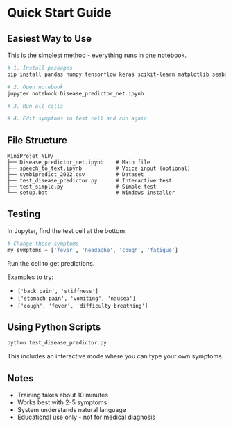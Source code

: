 # Quick Start Guide

## Easiest Way to Use

This is the simplest method - everything runs in one notebook.

```bash
# 1. Install packages
pip install pandas numpy tensorflow keras scikit-learn matplotlib seaborn sentence-transformers

# 2. Open notebook
jupyter notebook Disease_predictor_net.ipynb

# 3. Run all cells

# 4. Edit symptoms in test cell and run again
```

## File Structure

```
MiniProjet_NLP/
├── Disease_predictor_net.ipynb    # Main file
├── speech_to_text.ipynb           # Voice input (optional)
├── symbipredict_2022.csv          # Dataset
├── test_disease_predictor.py      # Interactive test
├── test_simple.py                 # Simple test
└── setup.bat                      # Windows installer
```

## Testing

In Jupyter, find the test cell at the bottom:

```python
# Change these symptoms
my_symptoms = ['fever', 'headache', 'cough', 'fatigue']
```

Run the cell to get predictions.

Examples to try:
- `['back pain', 'stiffness']`
- `['stomach pain', 'vomiting', 'nausea']`
- `['cough', 'fever', 'difficulty breathing']`

## Using Python Scripts

```bash
python test_disease_predictor.py
```

This includes an interactive mode where you can type your own symptoms.

## Notes

- Training takes about 10 minutes
- Works best with 2-5 symptoms
- System understands natural language
- Educational use only - not for medical diagnosis
